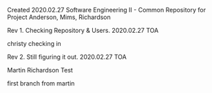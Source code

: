 Created 2020.02.27
Software Engineering II - Common Repository for Project
Anderson, Mims, Richardson


Rev 1.  Checking Repository & Users.  2020.02.27   TOA

christy checking in

Rev 2.  Still figuring it out.  2020.02.27    TOA

Martin Richardson Test

first branch from martin

